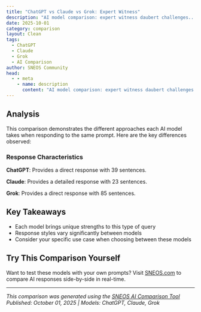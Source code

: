```yaml
---
title: "ChatGPT vs Claude vs Grok: Expert Witness"
description: "AI model comparison: expert witness daubert challenges..."
date: 2025-10-01
category: comparison
layout: Clean
tags:
  - ChatGPT
  - Claude
  - Grok
  - AI Comparison
author: SNEOS Community
head:
  - - meta
    - name: description
      content: "AI model comparison: expert witness daubert challenges..."
---
```


<ChatComparison
  title="ChatGPT vs Claude vs Grok: Expert Witness"
  prompt="expert witness daubert challenges"
  :responses='{
    "ChatGPT": "Certainly! Here is an overview of **Daubert challenges** related to **expert witnesses**:\n\n---\n\n### What is a Daubert Challenge?\n\nA **Daubert challenge** is a legal motion filed to exclude the testimony of an expert witness on the grounds that their methods, principles, or reasoning are not scientifically valid or reliable. The challenge originates from the U.S. Supreme Court case **Daubert v. Merrell Dow Pharmaceuticals, Inc. (1993)**.\n\n---\n\n### Background: The Daubert Standard\n\nAfter Daubert, the admissibility of expert testimony in federal courts is governed by **Federal Rule of Evidence 702**, which requires that:\n\n- The expert\u0027s testimony is based on sufficient facts or data,\n- The testimony is the product of reliable principles and methods,\n- The expert has reliably applied these principles and methods to the facts of the case.\n\nUnder Daubert, judges act as \u0022gatekeepers,\u0022 ensuring that any expert testimony admitted is both relevant and reliable.\n\n---\n\n### Key Factors for Courts in Daubert Challenges\n\nWhen deciding whether to admit expert testimony, courts often consider the following:\n\n1. **Testability**: Can the expert\u0027s theory or technique be tested?\n2. **Peer Review and Publication**: Has the method been subjected to peer review or published in respected journals?\n3. **Error Rate**: Is there a known or acceptable error rate for the technique used?\n4. **Standards and Controls**: Are there established standards controlling the technique\u0027s operation?\n5. **General Acceptance**: Is the method generally accepted within the relevant scientific community?\n\n---\n\n### Common Grounds for Daubert Challenges\n\n- The expert\u2019s scientific methodology is flawed or speculative.\n- The expert lacks proper qualifications or expertise.\n- The methodology is not generally accepted in the relevant scientific community.\n- The expert\u0027s conclusions are not supported by the data.\n- The testimony is based on anecdotal evidence or subjective opinion.\n- The expert applied the method incorrectly or unreliably.\n\n---\n\n### How to File a Daubert Challenge\n\n- Usually filed as a **motion in limine** before trial to exclude the expert\u2019s testimony.\n- Supported by affidavits, scientific literature, and precedents.\n- May require a hearing where expert witnesses from both sides testify on methodology.\n\n---\n\n### Impact of a Successful Daubert Challenge\n\n- The expert witness testimony is excluded or limited.\n- The opposing party loses a key piece of evidence to prove their case.\n- Can significantly affect the outcome of the trial.\n\n---\n\n### Tips for Handling Daubert Challenges\n\n- Ensure your expert is well-qualified and experienced.\n- Use experts employing widely accepted methods.\n- Have the expert publish or rely on peer-reviewed research.\n- Prepare your expert to explain the methodology clearly and confidently.\n- Anticipate weaknesses in your expert\u2019s methodology and address them proactively.\n\n---\n\nIf you want, I can also provide sample motions, specific case examples, or explanations about how Daubert differs from other standards like the Frye standard. Just let me know!",
    "Claude": "# Daubert Challenges to Expert Witnesses\n\n## What is a Daubert Challenge?\n\nA Daubert challenge is a legal motion requesting that the court exclude expert witness testimony based on the standards established in **Daubert v. Merrell Dow Pharmaceuticals (1993)**. This Supreme Court decision made federal judges \u0022gatekeepers\u0022 responsible for ensuring expert testimony is both relevant and scientifically reliable.\n\n## The Daubert Standard\n\n### Key Factors Courts Consider:\n1. **Testability** - Can the theory/technique be tested?\n2. **Peer Review** - Has it been subject to peer review and publication?\n3. **Error Rates** - What are the known or potential error rates?\n4. **Standards** - Are there standards controlling the technique\u0027s operation?\n5. **General Acceptance** - Is it generally accepted in the relevant scientific community?\n\n## Common Grounds for Daubert Challenges\n\n### Scientific Reliability Issues:\n- Lack of peer-reviewed research supporting opinions\n- Unreliable methodology or data analysis\n- Insufficient testing or validation\n- High error rates or unknown reliability\n\n### Qualifications Challenges:\n- Expert lacks relevant education/training\n- Insufficient experience in the specific area\n- No demonstrated expertise in applied methodology\n\n### Relevance Issues:\n- Opinion doesn\u0027t fit the facts of the case\n- Methodology not properly applied to case facts\n- Testimony won\u0027t assist the trier of fact\n\n## Strategic Considerations\n\n### For Challenging Party:\n- **Timing**: File pre-trial motions when possible\n- **Expert Review**: Engage own experts to critique opponent\u0027s methodology\n- **Discovery**: Thoroughly depose opposing expert\n- **Documentation**: Request all data, notes, and materials relied upon\n\n### For Defending Expert Testimony:\n- **Foundation**: Establish strong methodological foundation\n- **Precedent**: Cite cases where similar testimony was admitted\n- **Reliability**: Demonstrate peer review, testing, and acceptance\n- **Relevance**: Show clear connection to case issues\n\n## Types of Expert Testimony Frequently Challenged\n\n### Medical/Scientific:\n- Novel diagnostic techniques\n- Causation opinions in toxic tort cases\n- Experimental treatments or procedures\n\n### Technical/Engineering:\n- Accident reconstruction\n- Product defect analysis\n- Computer/digital forensics\n\n### Economic/Financial:\n- Damages calculations\n- Valuation methodologies\n- Economic impact studies\n\n## Procedural Aspects\n\n### Motion Practice:\n- **Rule 702** governs expert testimony admissibility\n- **Frye standard** still used in some state courts\n- **Kumho Tire** extended Daubert to non-scientific expert testimony\n\n### Court\u0027s Role:\n- Preliminary assessment under **Rule 104(a)**\n- May hold **Daubert hearings** with testimony\n- Gatekeeping function is **non-delegable** to jury\n\n## Best Practices\n\n### For Attorneys:\n1. **Early Assessment** - Evaluate expert vulnerabilities early\n2. **Comprehensive Discovery** - Obtain all supporting materials\n3. **Expert Consultation** - Use consulting experts to identify weaknesses\n4. **Detailed Briefing** - Address each Daubert factor specifically\n\n### For Experts:\n1. **Solid Methodology** - Use accepted, peer-reviewed methods\n2. **Complete Documentation** - Maintain detailed records\n3. **Stay Current** - Keep up with developments in field\n4. **Clear Opinions** - Ensure opinions are within area of expertise\n\n## Recent Trends\n\n- Courts increasingly scrutinizing **methodology over conclusions**\n- Growing challenges to **experience-based testimony**\n- Enhanced focus on **data reliability and sources**\n- More **pretrial Daubert hearings** being conducted\n\nThe success of Daubert challenges often depends on thorough preparation, understanding of the relevant science or methodology, and effective presentation of reliability and relevance issues to the court.",
    "Grok": "An **expert witness Daubert challenge** refers to a legal objection raised in court to challenge the admissibility of an expert witness\u0027s testimony under the **Daubert standard**. This standard, established by the U.S. Supreme Court in the 1993 case *Daubert v. Merrell Dow Pharmaceuticals, Inc.*, governs the admissibility of expert testimony in federal courts (and many state courts that have adopted similar rules). The goal of a Daubert challenge is to ensure that the expert\u0027s testimony is both relevant and reliable, preventing \u0022junk science\u0022 from influencing a jury.\n\nBelow is a detailed explanation of Daubert challenges and how they relate to expert witnesses:\n\n---\n\n### **What is the Daubert Standard?**\nThe Daubert standard replaced the earlier *Frye* standard (which focused on whether a scientific method was \u0022generally accepted\u0022 in the relevant field). Under *Daubert*, the trial judge acts as a \u0022gatekeeper\u0022 to assess whether an expert\u0027s testimony meets certain criteria for reliability and relevance. The key factors outlined in the *Daubert* decision include:\n\n1. **Testability**: Can the theory or technique be tested or has it been tested?\n2. **Peer Review and Publication**: Has the theory or technique been subjected to peer review and publication in the scientific community?\n3. **Error Rate**: Is there a known or potential rate of error for the method or technique, and are there standards controlling its operation?\n4. **General Acceptance**: Is the theory or technique generally accepted within the relevant scientific community? (This factor from *Frye* was retained but is not the sole criterion.)\n5. **Relevance**: Does the testimony \u0022fit\u0022 the facts of the case and assist the trier of fact (jury or judge) in understanding the evidence or determining a fact in issue?\n\nThese factors are not exhaustive or mandatory; courts have discretion to consider other relevant factors as well.\n\n---\n\n### **Purpose of a Daubert Challenge**\nA Daubert challenge is typically raised by opposing counsel to exclude or limit an expert witness\u0027s testimony before or during trial. The challenge may argue that:\n- The expert\u0027s methodology is not scientifically valid.\n- The expert\u0027s conclusions are unreliable or speculative.\n- The expert lacks the necessary qualifications to testify on the subject matter.\n- The testimony is irrelevant to the issues in the case.\n\nThe challenge prompts the court to hold a hearing (often called a \u0022Daubert hearing\u0022) where the judge evaluates the admissibility of the expert\u0027s testimony.\n\n---\n\n### **Key Cases Expanding on Daubert**\nThe *Daubert* decision was further clarified and expanded by subsequent Supreme Court rulings:\n1. **General Electric Co. v. Joiner (1997)**: Emphasized that the trial judge has broad discretion in determining the admissibility of expert testimony and that appellate courts should defer to the trial court\u0027s judgment unless there is an abuse of discretion.\n2. **Kumho Tire Co. v. Carmichael (1999)**: Extended the Daubert standard beyond scientific testimony to all types of expert testimony, including technical and other specialized knowledge. The Court clarified that the Daubert factors may need to be tailored depending on the type of expertise.\n\n---\n\n### **How a Daubert Challenge Works in Practice**\n1. **Motion to Exclude**: The challenging party files a motion in limine (a pretrial motion) to exclude the expert\u0027s testimony, citing specific reasons why the testimony fails to meet the Daubert standard.\n2. **Daubert Hearing**: The court may hold a hearing where both parties present arguments and evidence regarding the expert\u0027s qualifications, methodology, and the reliability of their opinions. The expert may be required to testify and be cross-examined.\n3. **Judicial Ruling**: The judge rules on whether the expert\u0027s testimony is admissible, partially admissible, or entirely excluded. The judge\u0027s decision is based on whether the testimony is relevant and reliable.\n\n---\n\n### **Common Grounds for Daubert Challenges**\nDaubert challenges often focus on the following issues:\n- **Lack of Qualifications**: The expert does not have the necessary education, training, or experience in the relevant field.\n- **Unreliable Methodology**: The expert\u0027s methods are not based on accepted scientific principles or lack empirical support (e.g., failing to use control groups, relying on anecdotal evidence).\n- **Speculative Conclusions**: The expert\u0027s opinions are not supported by data or are based on assumptions rather than facts.\n- **Irrelevance**: The testimony does not address the specific issues in the case or will not help the jury make a decision.\n- **Failure to Follow Standards**: The expert did not adhere to industry or scientific standards in forming their opinions.\n\nFor example, in a medical malpractice case, a Daubert challenge might argue that a medical expert\u0027s opinion on causation is unreliable because it is not supported by peer-reviewed studies or clinical data.\n\n---\n\n### **Impact of a Successful Daubert Challenge**\nIf a Daubert challenge is successful, the expert\u0027s testimony may be excluded in whole or in part. This can have significant consequences for a case, as expert testimony often plays a critical role in proving or disproving key elements (e.g., causation in personal injury cases or damages in financial disputes). In some cases, excluding an expert\u0027s testimony can lead to summary judgment or dismissal if the party cannot prove their case without it.\n\n---\n\n### **Strategies for Defending Against a Daubert Challenge**\nTo withstand a Daubert challenge, attorneys and experts should:\n1. Ensure the expert is well-qualified and has relevant credentials and experience.\n2. Base testimony on sound, peer-reviewed methodologies and data.\n3. Clearly explain how the expert\u0027s methods and conclusions are reliable and relevant to the case.\n4. Provide documentation of the expert\u0027s process, including testing, error rates, and adherence to accepted standards.\n5. Anticipate potential challenges by reviewing the expert\u0027s work for weaknesses and preparing responses.\n\n---\n\n### **Application in State Courts**\nWhile *Daubert* is the federal standard under Rule 702 of the Federal Rules of Evidence, not all states have adopted it. Some states still follow the older *Frye* standard or a hybrid approach. Attorneys must be aware of the applicable standard in the jurisdiction where the case is being heard.\n\n- **Federal Courts**: Follow *Daubert* as amended by Rule 702, which was updated in 2000 and 2023 to emphasize the judge\u0027s gatekeeping role and ensure that expert opinions are based on sufficient facts or data.\n- **State Courts**: Vary in their approach. For example, California and New York still use variations of the *Frye* standard, while states like Texas and Florida have adopted *Daubert*.\n\n---\n\n### **Recent Developments (Rule 702 Amendment, 2023)**\nIn April 2023, amendments to Federal Rule of Evidence 702 took effect to clarify the application of the *Daubert* standard. The amendments emphasize:\n- The proponent of the expert testimony bears the burden of showing by a preponderance of evidence that the testimony meets the reliability and relevance requirements.\n- Courts must ensure that the expert\u0027s opinions are based on sufficient facts or data and are the product of reliable principles and methods, properly applied.\n\nThis change aims to address inconsistencies in how courts have applied the *Daubert* standard and to prevent admission of unreliable expert testimony due to overreliance on the expert\u0027s qualifications alone.\n\n---\n\n### **Conclusion**\nA Daubert challenge is a critical tool in litigation to scrutinize the admissibility of expert witness testimony. Attorneys on both sides must be prepared to address the reliability and relevance of expert opinions, while experts themselves must ensure their methodologies and conclusions can withstand judicial scrutiny. Understanding the Daubert standard, preparing for potential challenges, and staying updated on legal developments (such as the 2023 amendments to Rule 702) are essential for navigating these issues effectively.\n\nIf you have a specific case or context in mind (e.g., type of expert or area of law), I can provide more tailored guidance. Let me know!"
  }'
  published-date="22:32"
/>

## Analysis

This comparison demonstrates the different approaches each AI model takes when responding to the same prompt. Here are the key differences observed:

### Response Characteristics

**ChatGPT**: Provides a direct response with 39 sentences. 

**Claude**: Provides a detailed response with 23 sentences. 

**Grok**: Provides a direct response with 85 sentences. 

## Key Takeaways

- Each model brings unique strengths to this type of query
- Response styles vary significantly between models
- Consider your specific use case when choosing between these models

## Try This Comparison Yourself

Want to test these models with your own prompts? Visit [SNEOS.com](https://sneos.com) to compare AI responses side-by-side in real-time.

---

*This comparison was generated using the [SNEOS AI Comparison Tool](https://sneos.com)*
*Published: October 01, 2025 | Models: ChatGPT, Claude, Grok*
